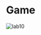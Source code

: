 # Game
![lab10](https://user-images.githubusercontent.com/28573879/73885314-8af4ff80-4835-11ea-96f9-1359e027a103.JPG)
